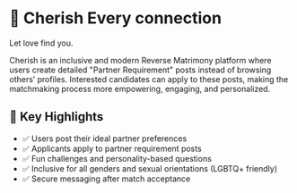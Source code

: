 # 💖 Cherish Every connection 
Let love find you.

Cherish is an inclusive and modern Reverse Matrimony platform where users create detailed "Partner Requirement" posts instead of browsing others’ profiles. Interested candidates can apply to these posts, making the matchmaking process more empowering, engaging, and personalized.

## 🌈 Key Highlights

- ✅ Users post their ideal partner preferences
- ✅ Applicants apply to partner requirement posts
- ✅ Fun challenges and personality-based questions
- ✅ Inclusive for all genders and sexual orientations (LGBTQ+ friendly)
- ✅ Secure messaging after match acceptance



